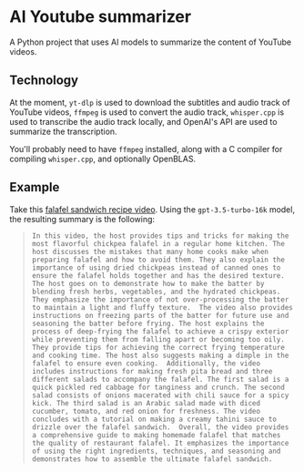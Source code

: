 # AI Youtube summarizer

A Python project that uses AI models to summarize the content of YouTube videos.


## Technology
At the moment, `yt-dlp` is used to download the subtitles and audio track of YouTube videos, `ffmpeg` is used to convert the audio track,
`whisper.cpp` is used to transcribe the audio track locally, and OpenAI's API are used to summarize the transcription.

You'll probably need to have `ffmpeg` installed, along with a C compiler for compiling `whisper.cpp`, and optionally OpenBLAS.


## Example
Take this [falafel sandwich recipe video](https://www.youtube.com/watch?v=9RGbr9m-uCY). Using the `gpt-3.5-turbo-16k` model, the resulting summary is the following:

>``` In this video, the host provides tips and tricks for making the most flavorful chickpea falafel in a regular home kitchen. The host discusses the mistakes that many home cooks make when preparing falafel and how to avoid them. They also explain the importance of using dried chickpeas instead of canned ones to ensure the falafel holds together and has the desired texture. The host goes on to demonstrate how to make the batter by blending fresh herbs, vegetables, and the hydrated chickpeas. They emphasize the importance of not over-processing the batter to maintain a light and fluffy texture.  The video also provides instructions on freezing parts of the batter for future use and seasoning the batter before frying. The host explains the process of deep-frying the falafel to achieve a crispy exterior while preventing them from falling apart or becoming too oily. They provide tips for achieving the correct frying temperature and cooking time. The host also suggests making a dimple in the falafel to ensure even cooking.  Additionally, the video includes instructions for making fresh pita bread and three different salads to accompany the falafel. The first salad is a quick pickled red cabbage for tanginess and crunch. The second salad consists of onions macerated with chili sauce for a spicy kick. The third salad is an Arabic salad made with diced cucumber, tomato, and red onion for freshness. The video concludes with a tutorial on making a creamy tahini sauce to drizzle over the falafel sandwich.  Overall, the video provides a comprehensive guide to making homemade falafel that matches the quality of restaurant falafel. It emphasizes the importance of using the right ingredients, techniques, and seasoning and demonstrates how to assemble the ultimate falafel sandwich.  ```